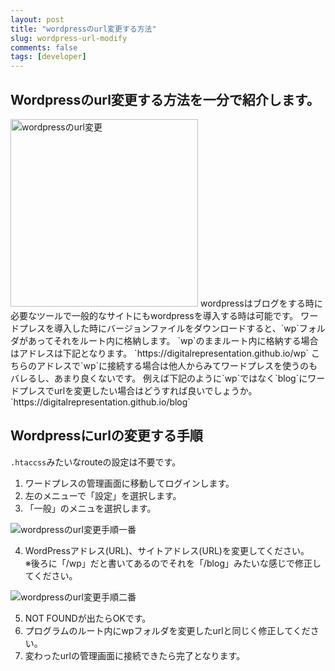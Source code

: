 ```yaml
---
layout: post
title: "wordpressのurl変更する方法"
slug: wordpress-url-modify
comments: false
tags: [developer]
---
```

## Wordpressのurl変更する方法を一分で紹介します。
<img src="https://drive.google.com/uc?export=view&id=1GDoTF_NzXa5Vfgc-63SX7EoVypdn3Rov" alt="wordpressのurl変更"  width="300" >
wordpressはブログをする時に必要なツールで一般的なサイトにもwordpressを導入する時は可能です。
ワードプレスを導入した時にバージョンファイルをダウンロードすると、`wp`フォルダがあってそれをルート内に格納します。
`wp`のままルート内に格納する場合はアドレスは下記となります。  
`https://digitalrepresentation.github.io/wp`  
こちらのアドレスで`wp`に接続する場合は他人からみてワードプレスを使うのもバレるし、あまり良くないです。    
例えば下記のように`wp`ではなく`blog`にワードプレスでurlを変更したい場合はどうすれば良いでしょうか。  
`https://digitalrepresentation.github.io/blog`  


## Wordpressにurlの変更する手順
`.htaccss`みたいなrouteの設定は不要です。  
1. ワードプレスの管理画面に移動してログインします。  
2. 左のメニューで「設定」を選択します。  
3. 「一般」のメニュを選択します。  
<img src="https://drive.google.com/uc?export=view&id=1bVdJrzr_er-M9CUAmGFcS18FRFH2LHgT" alt="wordpressのurl変更手順一番" >

4. WordPressアドレス(URL)、サイトアドレス(URL)を変更してください。  
※後ろに「/wp」だと書いてあるのでそれを「/blog」みたいな感じで修正してください。  
<img src="https://drive.google.com/uc?export=view&id=1A2U-SEc5S_eY27ob_O9vM8HT3Nq8fdml" alt="wordpressのurl変更手順二番" >

5. NOT FOUNDが出たらOKです。
6. プログラムのルート内にwpフォルダを変更したurlと同じく修正してください。  
7. 変わったurlの管理画面に接続できたら完了となります。  